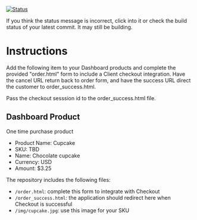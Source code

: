 [![Status](https://img.shields.io/badge/status-SUBMITTABLE%20COMMIT:%20c42a790e88895bc909b94a8f660185fa8d938f41-brightgreen.svg)](https://github.com/andremcb/bakery_scaffold_AApE3fQi8zR0pcdo/commit/c42a790e88895bc909b94a8f660185fa8d938f41)













































































































































































If you think the status message is incorrect, click into it or check the build status of your latest commit. It may still be building.

# Instructions 

Add the following item to your Dashboard products and complete the provided "order.html" form to include a Client checkout integration. Have the cancel URL return back to order form, and have the success URL direct the customer to order_success.html. 

Pass the checkout sesssion id to the order_success.html file.

## Dashboard Product
One time purchase product
* Product Name: Cupcake
* SKU: TBD
* Name: Chocolate cupcake
* Currency: USD
* Amount: $3.25

The repository includes the following files:
* `/order.html`: complete this form to integrate with Checkout
* `/order_success.html`: the application should redirect here when Checkout is successful
* `/img/cupcake.jpg`: use this image for your SKU
